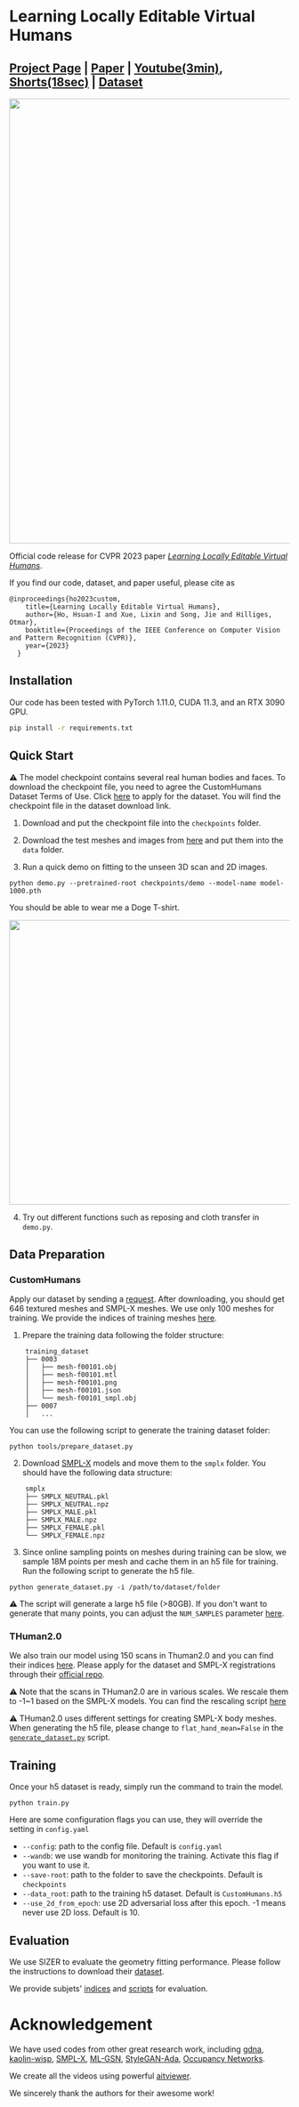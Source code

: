 # Learning Locally Editable Virtual Humans

## [Project Page](https://custom-humans.github.io/) | [Paper](https://openaccess.thecvf.com/content/CVPR2023/papers/Ho_Learning_Locally_Editable_Virtual_Humans_CVPR_2023_paper.pdf) | [Youtube(3min)](https://youtu.be/aT8ql5hB3ZM), [Shorts(18sec)](https://youtube.com/shorts/6LTXma_wn4c) | [Dataset](https://custom-humans.ait.ethz.ch/)

<img src="assets/teaser.gif" width="800"/> 

Official code release for CVPR 2023 paper [*Learning Locally Editable Virtual Humans*](https://custom-humans.github.io/).

If you find our code, dataset, and paper useful, please cite as
```
@inproceedings{ho2023custom,
    title={Learning Locally Editable Virtual Humans},
    author={Ho, Hsuan-I and Xue, Lixin and Song, Jie and Hilliges, Otmar},
    booktitle={Proceedings of the IEEE Conference on Computer Vision and Pattern Recognition (CVPR)},
    year={2023}
  }
```

## Installation
Our code has been tested with PyTorch 1.11.0, CUDA 11.3, and an RTX 3090 GPU.

```bash
pip install -r requirements.txt
```

## Quick Start

⚠️ The model checkpoint contains several real human bodies and faces. To download the checkpoint file, you need to agree the CustomHumans Dataset Terms of Use. Click [here](https://custom-humans.ait.ethz.ch/) to apply for the dataset. You will find the checkpoint file in the dataset download link.

1. Download and put the checkpoint file into the `checkpoints` folder.

2. Download the test meshes and images from [here](https://files.ait.ethz.ch/projects/custom-humans/test.zip) and put them into the `data` folder.

3. Run a quick demo on fitting to the unseen 3D scan and 2D images.
```bash!
python demo.py --pretrained-root checkpoints/demo --model-name model-1000.pth
```
You should be able to wear me a Doge T-shirt.

<img src="assets/doge.gif" width="512"/> 

4. Try out different functions such as reposing and cloth transfer in `demo.py`. 

## Data Preparation

### CustomHumans
Apply our dataset by sending a [request](https://custom-humans.ait.ethz.ch/). After downloading, you should get 646 textured meshes and SMPL-X meshes. We use only 100 meshes for training. We provide the indices of training meshes [here](https://github.com/custom-humans/editable-humans/blob/main/data/Custom_train.json).

1. Prepare the training data following the folder structure:
```
	training_dataset
	├── 0003
	│   ├── mesh-f00101.obj
	│   ├── mesh-f00101.mtl
	│   ├── mesh-f00101.png
	│   ├── mesh-f00101.json
	│   └── mesh-f00101_smpl.obj
	├── 0007
	│   ...

```
You can use the following script to generate the training dataset folder:
```bash!
python tools/prepare_dataset.py
```

2. Download [SMPL-X](https://smpl-x.is.tue.mpg.de/) models and move them to the `smplx` folder.
You should have the following data structure:
```
	smplx
	├── SMPLX_NEUTRAL.pkl
	├── SMPLX_NEUTRAL.npz
	├── SMPLX_MALE.pkl
	├── SMPLX_MALE.npz
	├── SMPLX_FEMALE.pkl
	└── SMPLX_FEMALE.npz
```
3. Since online sampling points on meshes during training can be slow, we sample 18M points per mesh and cache them in an h5 file for training. Run the following script to generate the h5 file.

```bash!
python generate_dataset.py -i /path/to/dataset/folder
```

⚠️ The script will generate a large h5 file (>80GB). If you don't want to generate that many points, you can adjust the `NUM_SAMPLES` parameter [here](https://github.com/custom-humans/editable-humans/blob/main/generate_dataset.py#L18).

### THuman2.0

We also train our model using 150 scans in Thuman2.0 and you can find their indices [here](https://github.com/custom-humans/editable-humans/blob/main/data/THUMAN_train.json). Please apply for the dataset and SMPL-X registrations through their [official repo](https://github.com/ytrock/THuman2.0-Dataset).

⚠️ Note that the scans in THuman2.0 are in various scales. We rescale them to -1~1 based on the SMPL-X models. You can find the rescaling script [here](https://github.com/custom-humans/editable-humans/blob/main/tools/align_thuman.py)

⚠️ THuman2.0 uses different settings for creating SMPL-X body meshes. When generating the h5 file, please change to `flat_hand_mean=False` in the [`generate_dataset.py`](https://github.com/custom-humans/editable-humans/blob/main/generate_dataset.py#L42) script.

## Training

Once your h5 dataset is ready, simply run the command to train the model. 
```
python train.py 
```
Here are some configuration flags you can use, they will override the setting in `config.yaml`
* `--config`: path to the config file. Default is `config.yaml`
* `--wandb`: we use wandb for monitoring the training. Activate this flag if you want to use it.
* `--save-root`: path to the folder to save the checkpoints. Default is `checkpoints`
* `--data_root`: path to the training h5 dataset. Default is `CustomHumans.h5`
* `--use_2d_from_epoch`: use 2D adversarial loss after this epoch. -1 means never use 2D loss. Default is 10.

## Evaluation

We use SIZER to evaluate the geometry fitting performance. Please follow the instructions to download their [dataset](https://github.com/garvita-tiwari/sizer).

We provide subjets' [indices](https://github.com/custom-humans/editable-humans/blob/main/data/SIZER_test.json) and [scripts](https://github.com/custom-humans/editable-humans/blob/main/tools/evaluate.py) for evaluation. 

# Acknowledgement
We have used codes from other great research work, including [gdna](https://github.com/xuchen-ethz/gdna), [kaolin-wisp](https://github.com/NVIDIAGameWorks/kaolin-wisp), [SMPL-X](https://github.com/vchoutas/smplx), [ML-GSN](https://github.com/apple/ml-gsn/), [StyleGAN-Ada](https://github.com/NVlabs/stylegan2-ada-pytorch), [Occupancy Networks](https://github.com/autonomousvision/occupancy_networks). 

We create all the videos using powerful [aitviewer](https://eth-ait.github.io/aitviewer/).

We sincerely thank the authors for their awesome work!
